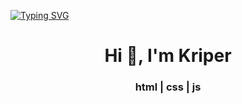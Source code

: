 [![Typing SVG](https://readme-typing-svg.demolab.com?font=Fira+Code&pause=1000&color=F70404&width=435&lines=Hello+Im+Kriper)](https://git.io/typing-svg)
<h1 align="center">Hi 👋, I'm Kriper</h1>
<h3 align="center">html | css | js</h3>
